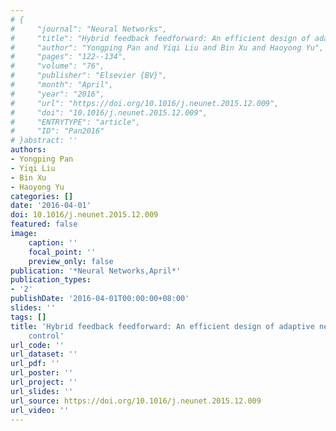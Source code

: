 ```yaml
---
# {
#     "journal": "Neural Networks",
#     "title": "Hybrid feedback feedforward: An efficient design of adaptive neural network control",
#     "author": "Yongping Pan and Yiqi Liu and Bin Xu and Haoyong Yu",
#     "pages": "122--134",
#     "volume": "76",
#     "publisher": "Elsevier {BV}",
#     "month": "April",
#     "year": "2016",
#     "url": "https://doi.org/10.1016/j.neunet.2015.12.009",
#     "doi": "10.1016/j.neunet.2015.12.009",
#     "ENTRYTYPE": "article",
#     "ID": "Pan2016"
# }abstract: ''
authors:
- Yongping Pan
- Yiqi Liu
- Bin Xu
- Haoyong Yu
categories: []
date: '2016-04-01'
doi: 10.1016/j.neunet.2015.12.009
featured: false
image:
    caption: ''
    focal_point: ''
    preview_only: false
publication: '*Neural Networks,April*'
publication_types:
- '2'
publishDate: '2016-04-01T00:00:00+08:00'
slides: ''
tags: []
title: 'Hybrid feedback feedforward: An efficient design of adaptive neural network
    control'
url_code: ''
url_dataset: ''
url_pdf: ''
url_poster: ''
url_project: ''
url_slides: ''
url_source: https://doi.org/10.1016/j.neunet.2015.12.009
url_video: ''
---
```

